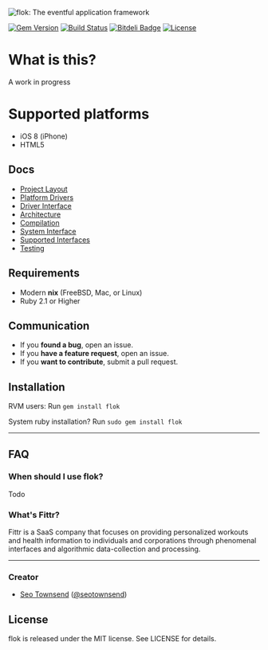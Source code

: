![flok: The eventful application framework](https://raw.githubusercontent.com/sotownsend/flok/master/logo.png)

[![Gem Version](https://badge.fury.io/rb/iarrogant.svg)](http://badge.fury.io/rb/flok)
[![Build Status](https://travis-ci.org/sotownsend/flok.svg)](https://travis-ci.org/sotownsend/flok)
[![Bitdeli Badge](https://d2weczhvl823v0.cloudfront.net/sotownsend/flok/trend.png)](https://bitdeli.com/free "Bitdeli Badge")
[![License](http://img.shields.io/badge/license-MIT-green.svg?style=flat)](https://github.com/sotownsend/flok/blob/master/LICENSE)

# What is this?

A work in progress

# Supported platforms
 * iOS 8 (iPhone)
 * HTML5

## Docs

 * [Project Layout](./docs/project_layout.md)
 * [Platform Drivers](./docs/platform_drivers.md)
 * [Driver Interface](./docs/driver_interface.md)
 * [Architecture](./docs/architecture.md)
 * [Compilation](./docs/compilation.md)
 * [System Interface](./docs/interface.md)
 * [Supported Interfaces](./docs/supported_interfaces/index.md)
 * [Testing](./docs/testing.md)

## Requirements

- Modern **nix** (FreeBSD, Mac, or Linux)
- Ruby 2.1 or Higher

## Communication

- If you **found a bug**, open an issue.
- If you **have a feature request**, open an issue.
- If you **want to contribute**, submit a pull request.

## Installation

RVM users:
Run `gem install flok`

System ruby installation?
Run `sudo gem install flok`

---

## FAQ

### When should I use flok?

Todo

### What's Fittr?

Fittr is a SaaS company that focuses on providing personalized workouts and health information to individuals and corporations through phenomenal interfaces and algorithmic data-collection and processing.

* * *

### Creator

- [Seo Townsend](http://github.com/sotownsend) ([@seotownsend](https://twitter.com/seotownsend))

## License

flok is released under the MIT license. See LICENSE for details.
